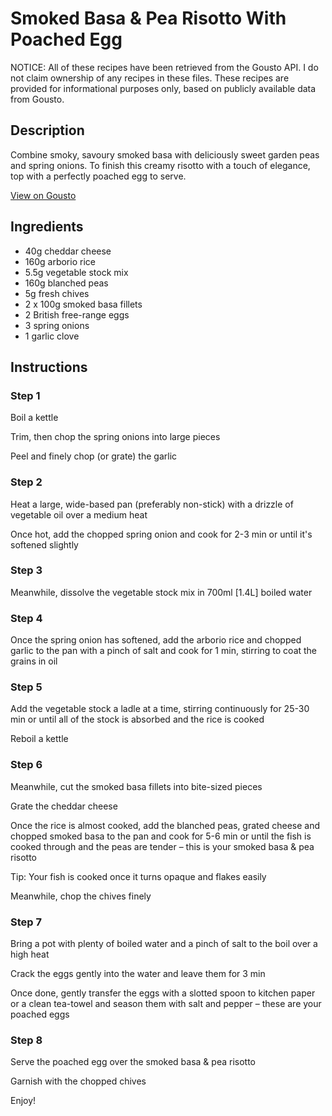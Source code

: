 # Smoked Basa & Pea Risotto With Poached Egg

NOTICE: All of these recipes have been retrieved from the Gousto API. I do not claim ownership of any recipes in these files. These recipes are provided for informational purposes only, based on publicly available data from Gousto.

## Description

Combine smoky, savoury smoked basa with deliciously sweet garden peas and spring onions. To finish this creamy risotto with a touch of elegance, top with a perfectly poached egg to serve. 

[View on Gousto](https://www.gousto.co.uk/recipes/cookbook/smoked-fish-pea-risotto-poached-egg)

## Ingredients

- 40g cheddar cheese
- 160g arborio rice
- 5.5g vegetable stock mix
- 160g blanched peas
- 5g fresh chives
- 2 x 100g smoked basa fillets
- 2 British free-range eggs
- 3 spring onions
- 1 garlic clove

## Instructions


### Step 1

Boil a kettle

Trim, then chop the spring onions into large pieces

Peel and finely chop (or grate) the garlic


### Step 2

Heat a large, wide-based pan (preferably non-stick) with a drizzle of vegetable oil over a medium heat

Once hot, add the chopped spring onion and cook for 2-3 min or until it's softened slightly


### Step 3

Meanwhile, dissolve the vegetable stock mix in 700ml <span class="text-danger">[1.4L]</span> boiled water


### Step 4

Once the spring onion has softened, add the arborio rice and chopped garlic to the pan with a pinch of salt and cook for 1 min, stirring to coat the grains in oil


### Step 5

Add the vegetable stock a ladle at a time, stirring continuously for 25-30 min or until all of the stock is absorbed and the rice is cooked

Reboil a kettle


### Step 6

Meanwhile, cut the smoked basa fillets into bite-sized pieces

Grate the cheddar cheese

Once the rice is almost cooked, add the blanched peas, grated cheese and chopped smoked basa to the pan and cook for 5-6 min or until the fish is cooked through and the peas are tender – this is your smoked basa & pea risotto

Tip: Your fish is cooked once it turns opaque and flakes easily

Meanwhile, chop the chives finely


### Step 7

Bring a pot with plenty of boiled water and a pinch of salt to the boil over a high heat

Crack the eggs gently into the water and leave them for 3 min

Once done, gently transfer the eggs with a slotted spoon to kitchen paper or a clean tea-towel and season them with salt and pepper – these are your poached eggs

### Step 8

Serve the poached egg over the smoked basa & pea risotto

Garnish with the chopped chives

Enjoy!

